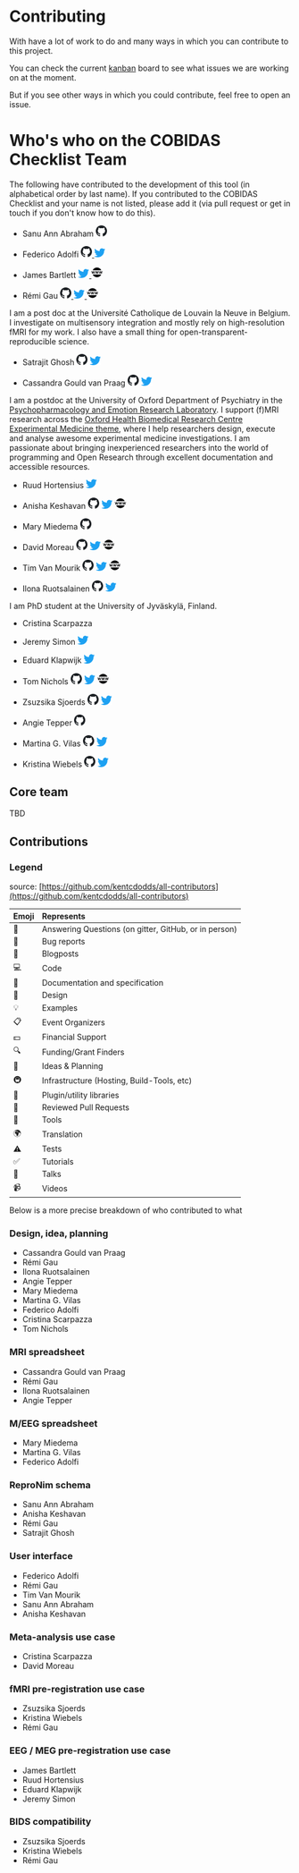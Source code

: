 # Contributing

With have a lot of work to do and many ways in which you can contribute to this project.

You can check the current [kanban](https://github.com/Remi-Gau/COBIDAS_chckls/projects/2) board to see what issues we are working on at the moment.

But if you see other ways in which you could contribute, feel free to open an issue.


# Who's who on the COBIDAS Checklist Team

The following have contributed to the development of this tool (in alphabetical order by last name).
If you contributed to the COBIDAS Checklist and your name is not listed, please add it (via pull request or get in touch if you don't know how to do this).


*   Sanu Ann Abraham
<a href="https://github.com/sanuann"><img src="img/github.png" width=20px /> <a/>


*   Federico Adolfi
<a href="https://github.com/fedeadolfi"><img src="img/github.png" width=20px /> <a/>
<a href="https://twitter.com/fedeadolfi"><img src="img/twitter.png" width=20px /> <a/>


*   James Bartlett
<a href="https://twitter.com/JamesEBartlett"><img src="img/twitter.png" width=20px /> <a/>
<a href="https://bartlettje.github.io/BartlettJE.github.io/"><img src="img/www.png" width=20px /> <a/>


*   Rémi Gau
<a href="https://github.com/Remi-Gau"><img src="img/github.png" width=20px /> <a/> <a/>
<a href="https://twitter.com/RemiGau"><img src="img/twitter.png" width=20px /> <a/>
<a href="https://remi-gau.github.io/"><img src="img/www.png" width=20px /> <a/>

I am a post doc at the Université Catholique de Louvain la Neuve in Belgium. I investigate on multisensory integration and mostly rely on high-resolution fMRI for my work. I also have a small thing for open-transparent-reproducible science.


*   Satrajit Ghosh
<a href="https://github.com/satra"><img src="img/github.png" width=20px /><a/> 
<a href="https://twitter.com/satra_"><img src="img/twitter.png" width=20px /><a/> 


*   Cassandra Gould van Praag
<a href="https://github.com/cassgvp"><img src="img/github.png" width=20px /><a/>
<a href="https://twitter.com/cassgvp"><img src="img/twitter.png" width=20px /><a/>

I am a postdoc at the University of Oxford Department of Psychiatry in the [Psychopharmacology and Emotion Research Laboratory](https://www.psych.ox.ac.uk/research/psychopharmacology-and-emotion-research-laboratory). I support (f)MRI research across the [Oxford Health Biomedical Research Centre Experimental Medicine theme](https://oxfordhealthbrc.nihr.ac.uk/research/clinical-research-infrastructure-and-experimental-medicine/), where I help researchers design, execute and analyse awesome experimental medicine investigations. I am passionate about bringing inexperienced researchers into the world of programming and Open Research through excellent documentation and accessible resources.


*   Ruud Hortensius
<a href="https://twitter.com/ruudhortensius"><img src="img/twitter.png" width=20px /><a/>


*   Anisha Keshavan
<a href="https://github.com/akeshavan"><img src="img/github.png" width=20px /><a/>
<a href="https://twitter.com/akeshavan_"><img src="img/twitter.png" width=20px /><a/>
<a href="https://anisha.pizza/#/"><img src="img/www.png" width=20px /><a/>


*   Mary Miedema
<a href="https://github.com/m-miedema"><img src="img/github.png" width=20px /><a/>


*   David Moreau
<a href="https://github.com/davidmoreau"><img src="img/github.png" width=20px /><a/>
<a href="https://twitter.com/davidwmoreau"><img src="img/twitter.png" width=20px /><a/>
<a href="https://www.braindynamicslab.com/"><img src="img/www.png" width=20px /><a/>


*   Tim Van Mourik
<a href="https://github.com/TimVanMourik"><img src="img/github.png" width=20px /><a/>
<a href="https://twitter.com/tim_van_mourik"><img src="img/twitter.png" width=20px /><a/>
<a href="https://timvanmourik.com/"><img src="img/www.png" width=20px /><a/>


*   Ilona Ruotsalainen
<a href="https://github.com/joyswe"><img src="img/github.png" width=20px /><a/>
<a href="https://twitter.com/IRuotsa"><img src="img/twitter.png" width=20px /><a/>

I am PhD student at the University of Jyväskylä, Finland.


*   Cristina Scarpazza


*   Jeremy Simon
<a href="https://twitter.com/jeremycsimon13"><img src="img/twitter.png" width=20px /><a/>


*   Eduard Klapwijk
<a href="https://twitter.com/etklapwijk"><img src="img/twitter.png" width=20px /><a/>


*   Tom Nichols
<a href="https://github.com/akeshavan"><img src="img/github.png" width=20px /><a/>
<a href="https://twitter.com/nicholst"><img src="img/twitter.png" width=20px /><a/>
<a href="http://www.nisox.org/"><img src="img/www.png" width=20px /><a/>


*   Zsuzsika Sjoerds
<a href="https://github.com/zsjoerds"><img src="img/github.png" width=20px /><a/>
<a href="https://twitter.com/zsjoerds"><img src="img/twitter.png" width=20px /><a/>


*   Angie Tepper
<a href="https://github.com/angietep"><img src="img/github.png" width=20px /><a/>


*   Martina G. Vilas
<a href="https://github.com/martinagvilas"><img src="img/github.png" width=20px /><a/>
<a href="https://twitter.com/martinagvilas"><img src="img/twitter.png" width=20px /><a/>


*   Kristina Wiebels
<a href="https://github.com/kwiebels"><img src="img/github.png" width=20px /><a/>
<a href="https://twitter.com/k_wiebels"><img src="img/twitter.png" width=20px /><a/>



## Core team

TBD


## Contributions

### Legend

source:
[https://github.com/kentcdodds/all-contributors](https://github.com/kentcdodds/all-contributors)

| Emoji | Represents                                                                  |
|:------|:----------------------------------------------------------------------------|
| 💬    | Answering Questions (on gitter, GitHub, or in person) |
| 🐛    | Bug reports                                                                 |
| 📝    | Blogposts                                                                   |
| 💻    | Code                                                                        |
| 📖    | Documentation and specification                                             |
| 🎨    | Design                                                                      |
| 💡    | Examples                                                                    |
| 📋    | Event Organizers                                                            |
| 💵    | Financial Support                                                           |
| 🔍    | Funding/Grant Finders                                                       |
| 🤔    | Ideas & Planning                                                            |
| 🚇    | Infrastructure (Hosting, Build-Tools, etc)                                  |
| 🔌    | Plugin/utility libraries                                                    |
| 👀    | Reviewed Pull Requests                                                      |
| 🔧    | Tools                                                                       |
| 🌍    | Translation                                                                 |
| ⚠️    | Tests                                                                       |
| ✅     | Tutorials                                                                   |
| 📢    | Talks                                                                       |
| 📹    | Videos                                                                      |

Below is a more precise breakdown of who contributed to what

### Design, idea, planning
-   Cassandra Gould van Praag
-   Rémi Gau
-   Ilona Ruotsalainen
-   Angie Tepper
-   Mary Miedema
-   Martina G. Vilas
-   Federico Adolfi
-   Cristina Scarpazza
-   Tom Nichols

### MRI spreadsheet
-   Cassandra Gould van Praag
-   Rémi Gau
-   Ilona Ruotsalainen
-   Angie Tepper

### M/EEG spreadsheet
-   Mary Miedema
-   Martina G. Vilas
-   Federico Adolfi

### ReproNim schema
-   Sanu Ann Abraham
-   Anisha Keshavan
-   Rémi Gau
-   Satrajit Ghosh

### User interface
-   Federico Adolfi
-   Rémi Gau
-   Tim Van Mourik
-   Sanu Ann Abraham
-   Anisha Keshavan

### Meta-analysis use case
-   Cristina Scarpazza
-   David Moreau

### fMRI pre-registration use case
-   Zsuzsika Sjoerds
-   Kristina Wiebels
-   Rémi Gau

### EEG / MEG pre-registration use case
-   James Bartlett
-   Ruud Hortensius
-   Eduard Klapwijk
-   Jeremy Simon

### BIDS compatibility
-   Zsuzsika Sjoerds
-   Kristina Wiebels
-   Rémi Gau
